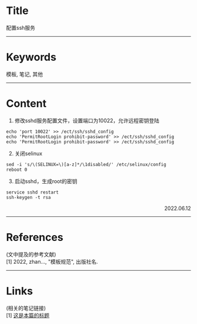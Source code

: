 # Title

配置ssh服务

---

# Keywords

模板, 笔记, 其他

---
# Content
1. 修改sshd服务配置文件，设置端口为10022，允许远程密钥登陆
```shell
echo 'port 10022' >> /ect/ssh/sshd_config
echo 'PermitRootLogin prohibit-password' >> /ect/ssh/sshd_config
echo 'PermitRootLogin prohibit-password' >> /ect/ssh/sshd_config
```
2. 关闭selinux
```shell
sed -i 's/\(SELINUX=\)[a-z]*/\1disabled/' /etc/selinux/config
reboot 0
```

3. 启动sshd，生成root的密钥
```shell
service sshd restart
ssh-keygen -t rsa
```
<p align="right">2022.06.12</p>

---
# References

(文中提及的参考文献)  
[1] 2022, zhan..., "模板规范", 出版社名.

---
# Links

(相关的笔记链接)  
[1] [这是本篇的标题](./template.md)


